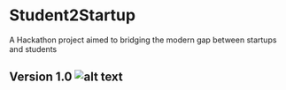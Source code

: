 # Student2Startup
A Hackathon project aimed to bridging the modern gap between startups and students
## Version 1.0 ![alt text][TH20]






[TH20]: https://github.com/GTunuFu/Student2Startup/blob/master/TamuHacklogo.png "TAMUHACK 20 LOGO"
